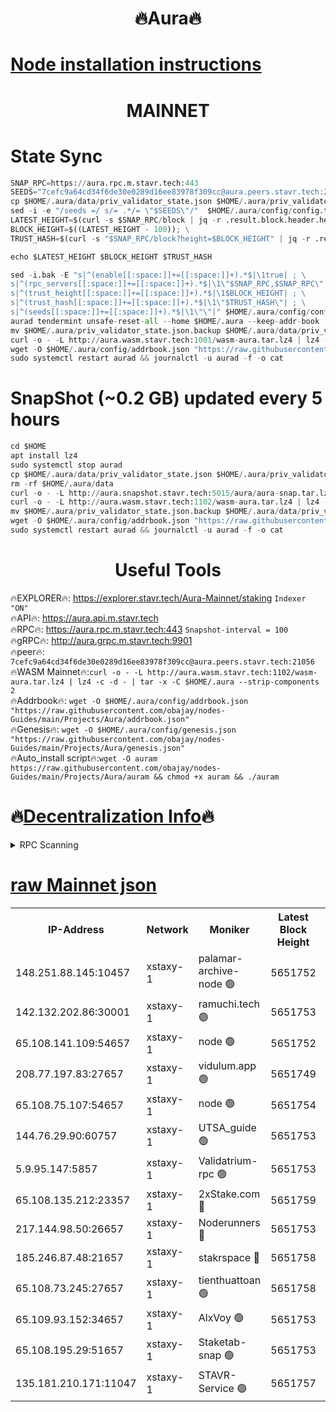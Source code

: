 <h1 align="center"> 🔥Aura🔥</h1>

[Node installation instructions](https://github.com/obajay/nodes-Guides/tree/main/Projects/Aura)
=
<h1 align="center"> MAINNET</h1>


# State Sync
```python
SNAP_RPC=https://aura.rpc.m.stavr.tech:443
SEEDS="7cefc9a64cd34f6de30e0289d16ee83978f309cc@aura.peers.stavr.tech:21056"
cp $HOME/.aura/data/priv_validator_state.json $HOME/.aura/priv_validator_state.json.backup
sed -i -e "/seeds =/ s/= .*/= \"$SEEDS\"/"  $HOME/.aura/config/config.toml
LATEST_HEIGHT=$(curl -s $SNAP_RPC/block | jq -r .result.block.header.height); \
BLOCK_HEIGHT=$((LATEST_HEIGHT - 100)); \
TRUST_HASH=$(curl -s "$SNAP_RPC/block?height=$BLOCK_HEIGHT" | jq -r .result.block_id.hash)

echo $LATEST_HEIGHT $BLOCK_HEIGHT $TRUST_HASH

sed -i.bak -E "s|^(enable[[:space:]]+=[[:space:]]+).*$|\1true| ; \
s|^(rpc_servers[[:space:]]+=[[:space:]]+).*$|\1\"$SNAP_RPC,$SNAP_RPC\"| ; \
s|^(trust_height[[:space:]]+=[[:space:]]+).*$|\1$BLOCK_HEIGHT| ; \
s|^(trust_hash[[:space:]]+=[[:space:]]+).*$|\1\"$TRUST_HASH\"| ; \
s|^(seeds[[:space:]]+=[[:space:]]+).*$|\1\"\"|" $HOME/.aura/config/config.toml
aurad tendermint unsafe-reset-all --home $HOME/.aura --keep-addr-book
mv $HOME/.aura/priv_validator_state.json.backup $HOME/.aura/data/priv_validator_state.json
curl -o - -L http://aura.wasm.stavr.tech:1001/wasm-aura.tar.lz4 | lz4 -c -d - | tar -x -C $HOME/.aura --strip-components 2
wget -O $HOME/.aura/config/addrbook.json "https://raw.githubusercontent.com/obajay/nodes-Guides/main/Projects/Aura/addrbook.json"
sudo systemctl restart aurad && journalctl -u aurad -f -o cat
```
# SnapShot (~0.2 GB) updated every 5 hours
```python
cd $HOME
apt install lz4
sudo systemctl stop aurad
cp $HOME/.aura/data/priv_validator_state.json $HOME/.aura/priv_validator_state.json.backup
rm -rf $HOME/.aura/data
curl -o - -L http://aura.snapshot.stavr.tech:5015/aura/aura-snap.tar.lz4 | lz4 -c -d - | tar -x -C $HOME/.aura --strip-components 2
curl -o - -L http://aura.wasm.stavr.tech:1102/wasm-aura.tar.lz4 | lz4 -c -d - | tar -x -C $HOME/.aura --strip-components 2
mv $HOME/.aura/priv_validator_state.json.backup $HOME/.aura/data/priv_validator_state.json
wget -O $HOME/.aura/config/addrbook.json "https://raw.githubusercontent.com/obajay/nodes-Guides/main/Projects/Aura/addrbook.json"
sudo systemctl restart aurad && journalctl -u aurad -f -o cat
```

 <h1 align="center"> Useful Tools</h1>

🔥EXPLORER🔥:     https://explorer.stavr.tech/Aura-Mainnet/staking        `Indexer "ON"` \
🔥API🔥:          https://aura.api.m.stavr.tech \
🔥RPC🔥:          https://aura.rpc.m.stavr.tech:443              `Snapshot-interval = 100` \
🔥gRPC🔥:         http://aura.grpc.m.stavr.tech:9901 \
🔥peer🔥:         `7cefc9a64cd34f6de30e0289d16ee83978f309cc@aura.peers.stavr.tech:21056` \
🔥WASM Mainnet🔥:`curl -o - -L http://aura.wasm.stavr.tech:1102/wasm-aura.tar.lz4 | lz4 -c -d - | tar -x -C $HOME/.aura --strip-components 2` \
🔥Addrbook🔥:  `wget -O $HOME/.aura/config/addrbook.json "https://raw.githubusercontent.com/obajay/nodes-Guides/main/Projects/Aura/addrbook.json"` \
🔥Genesis🔥:  `wget -O $HOME/.aura/config/genesis.json "https://raw.githubusercontent.com/obajay/nodes-Guides/main/Projects/Aura/genesis.json"` \
🔥Auto_install script🔥:`wget -O auram https://raw.githubusercontent.com/obajay/nodes-Guides/main/Projects/Aura/auram && chmod +x auram && ./auram`

🔥[Decentralization Info](https://github.com/obajay/StateSync-snapshots/tree/main/Projects/Aura/Decentralization)🔥
=

<details>
<summary>RPC Scanning</summary>

<h2 align="center"> We scan nodes in real time every 4 hours. And we provide the final result of RPC endpoints.
We cannot influence the operation of these nodes in any way. </h2>


```python
If Voting Power is higher than 0 --> then the Node is a validator of the network and may be subject to attack and be a potential threat to the chain.
```
```python
We marked such validators with a red symbol
```

</details>

[raw Mainnet json](https://rpc-check.auram.stavr.tech/auram/rpcauram_result.json)
=



<table><tr><th>IP-Address</th><th>Network</th><th>Moniker</th><th>Latest Block Height</th><th>Earliest Block Height</th><th>Catching Up</th><th>Tx Index</th><th>Voting Power</th><th>Scan Time</th></tr><tr><td>148.251.88.145:10457</td><td>xstaxy-1</td><td>palamar-archive-node 🟢</td><td>5651752</td><td>1</td><td>False</td><td>on</td><td>0</td><td>2024-03-29T04:57:16.432819909UTC</td></tr><tr><td>142.132.202.86:30001</td><td>xstaxy-1</td><td>ramuchi.tech 🟢</td><td>5651753</td><td>1</td><td>False</td><td>on</td><td>0</td><td>2024-03-29T04:57:24.550334613UTC</td></tr><tr><td>65.108.141.109:54657</td><td>xstaxy-1</td><td>node 🟢</td><td>5651752</td><td>151001</td><td>False</td><td>on</td><td>0</td><td>2024-03-29T04:57:16.725706538UTC</td></tr><tr><td>208.77.197.83:27657</td><td>xstaxy-1</td><td>vidulum.app 🟢</td><td>5651749</td><td>3205801</td><td>False</td><td>on</td><td>0</td><td>2024-03-29T04:56:57.926398022UTC</td></tr><tr><td>65.108.75.107:54657</td><td>xstaxy-1</td><td>node 🟢</td><td>5651754</td><td>4717763</td><td>False</td><td>on</td><td>0</td><td>2024-03-29T04:57:28.919228487UTC</td></tr><tr><td>144.76.29.90:60757</td><td>xstaxy-1</td><td>UTSA_guide 🟢</td><td>5651753</td><td>4778001</td><td>False</td><td>on</td><td>0</td><td>2024-03-29T04:57:24.136121026UTC</td></tr><tr><td>5.9.95.147:5857</td><td>xstaxy-1</td><td>Validatrium-rpc 🟢</td><td>5651753</td><td>4967682</td><td>False</td><td>on</td><td>0</td><td>2024-03-29T04:57:24.331132057UTC</td></tr><tr><td>65.108.135.212:23357</td><td>xstaxy-1</td><td>2xStake.com 🔴</td><td>5651759</td><td>5055501</td><td>False</td><td>off</td><td>530059</td><td>2024-03-29T04:58:00.630488612UTC</td></tr><tr><td>217.144.98.50:26657</td><td>xstaxy-1</td><td>Noderunners 🔴</td><td>5651753</td><td>5068001</td><td>False</td><td>off</td><td>2027426</td><td>2024-03-29T04:57:23.890814625UTC</td></tr><tr><td>185.246.87.48:21657</td><td>xstaxy-1</td><td>stakrspace 🔴</td><td>5651758</td><td>5122001</td><td>False</td><td>on</td><td>2000310</td><td>2024-03-29T04:57:49.850445914UTC</td></tr><tr><td>65.108.73.245:27657</td><td>xstaxy-1</td><td>tienthuattoan 🟢</td><td>5651758</td><td>5205795</td><td>False</td><td>on</td><td>0</td><td>2024-03-29T04:57:54.211971759UTC</td></tr><tr><td>65.109.93.152:34657</td><td>xstaxy-1</td><td>AlxVoy 🟢</td><td>5651753</td><td>5235523</td><td>False</td><td>on</td><td>0</td><td>2024-03-29T04:57:23.450931789UTC</td></tr><tr><td>65.108.195.29:51657</td><td>xstaxy-1</td><td>Staketab-snap 🟢</td><td>5651753</td><td>5329201</td><td>False</td><td>off</td><td>0</td><td>2024-03-29T04:57:23.135902879UTC</td></tr><tr><td>135.181.210.171:11047</td><td>xstaxy-1</td><td>STAVR-Service 🟢</td><td>5651757</td><td>5650501</td><td>False</td><td>on</td><td>0</td><td>2024-03-29T04:57:49.569608796UTC</td></tr></table>
